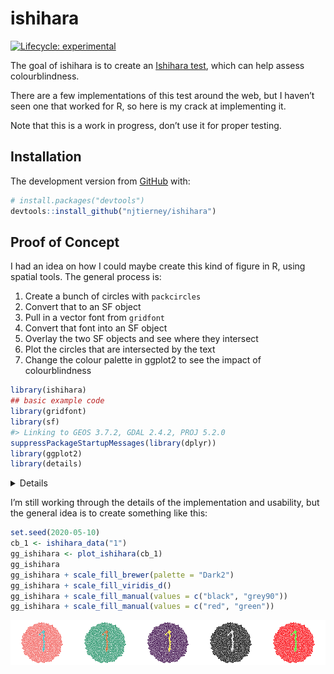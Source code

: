 
<!-- README.md is generated from README.Rmd. Please edit that file -->

# ishihara

<!-- badges: start -->

[![Lifecycle:
experimental](https://img.shields.io/badge/lifecycle-experimental-orange.svg)](https://www.tidyverse.org/lifecycle/#experimental)
<!-- badges: end -->

The goal of ishihara is to create an [Ishihara
test](https://en.wikipedia.org/wiki/Ishihara_test), which can help
assess colourblindness.

There are a few implementations of this test around the web, but I
haven’t seen one that worked for R, so here is my crack at
implementing it.

Note that this is a work in progress, don’t use it for proper testing.

## Installation

The development version from [GitHub](https://github.com/) with:

``` r
# install.packages("devtools")
devtools::install_github("njtierney/ishihara")
```

## Proof of Concept

I had an idea on how I could maybe create this kind of figure in R,
using spatial tools. The general process is:

1.  Create a bunch of circles with `packcircles`
2.  Convert that to an SF object
3.  Pull in a vector font from `gridfont`
4.  Convert that font into an SF object
5.  Overlay the two SF objects and see where they intersect
6.  Plot the circles that are intersected by the text
7.  Change the colour palette in ggplot2 to see the impact of
    colourblindness

<!-- end list -->

``` r
library(ishihara)
## basic example code
library(gridfont)
library(sf)
#> Linking to GEOS 3.7.2, GDAL 2.4.2, PROJ 5.2.0
suppressPackageStartupMessages(library(dplyr))
library(ggplot2)
library(details)
```

<details closed>

``` r
cast_font_sf <- function(font_df){
  font_df %>% 
  st_as_sf(coords = c("x", "y")) %>% 
  group_by(char) %>%
  summarise(do_union = FALSE) %>%
  st_cast("LINESTRING") %>% 
  ungroup() 
}

font_increase <- function(font_df, size){
  font_df %>% 
    mutate(x = x * size,
           y = y * size)
}


create_circle_plate <- function(){
circle_vec <- sample(x = ((1:125)/100),
                     size = 1000,
                     replace = TRUE)

create_poly_packings(areas = circle_vec, n_points = 50) %>% 
  cast_packing_poly()
}

text_sf <- function(text){
  create_text_df(text, font='smooth') %>% 
  font_increase(4)  %>% 
  mutate_at(vars(x, y), scale, scale = FALSE) %>% 
  mutate(y = y + 3) %>% 
  cast_font_sf()
}

overlay_text_in_circle <- function(circle_plate, text_sf){
  circle_plate %>% 
    mutate(in_text = is_sf_intersects(circle_plate, text_sf))
}

plot_ishihara <- function(overlayed_text){
  ggplot(overlayed_text) +
  geom_sf(aes(fill = in_text),
          colour = "white") +
  theme_void() +
  theme(legend.position = "none")
}

ishihara_data <- function(text){
  circle_plate <- create_circle_plate()
  overlay_text_in_circle(circle_plate, text_sf(text))
}
```

</details>

I’m still working through the details of the implementation and
usability, but the general idea is to create something like this:

``` r
set.seed(2020-05-10)
cb_1 <- ishihara_data("1")
gg_ishihara <- plot_ishihara(cb_1)
gg_ishihara
gg_ishihara + scale_fill_brewer(palette = "Dark2")
gg_ishihara + scale_fill_viridis_d()
gg_ishihara + scale_fill_manual(values = c("black", "grey90"))
gg_ishihara + scale_fill_manual(values = c("red", "green"))
```

<img src="man/figures/README-ishihara-example-1.png" width="20%" /><img src="man/figures/README-ishihara-example-2.png" width="20%" /><img src="man/figures/README-ishihara-example-3.png" width="20%" /><img src="man/figures/README-ishihara-example-4.png" width="20%" /><img src="man/figures/README-ishihara-example-5.png" width="20%" />
